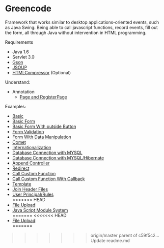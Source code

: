 Greencode
=========

Framework that works similar to desktop applications-oriented events, such as Java Swing. Being able to call javascript functions, record events, fill out the form, all through Java without intervention in HTML programming.

Requirements
- Java 1.6
- Servlet 3.0
- [Gson](https://code.google.com/p/google-gson/)  
- [JSOUP](http://http://jsoup.org/)  
- [HTMLCompressor](https://code.google.com/p/htmlcompressor/) (Optional)  

Understand:  
- Annotation
	- [Page and RegisterPage](/understand/pageRegisterPage.md)  

Examples:  
- [Basic](/samples/basic.md)  
- [Basic Form ](/samples/formBasic.md)  
- [Basic Form With outside Button](/samples/formBasicWithOutsideButton.md)  
- [Form Validation](/samples/formValidation.md)  
- [Form With Data Manipulation](/samples/formWithManipulation.md)  
- [Comet](/samples/comet.md)  
- [Internationalization](/samples/internationalization.md)  
- [Database Connection with MYSQL](/samples/databaseConnection.md)  
- [Database Connection with MYSQL/Hibernate](/samples/customDatabaseConnectionHibernate.md)  
- [Append Controller](/samples/appendController.md)  
- [Redirect](/samples/redirect.md)  
- [Call Custom Function](/samples/callCustomFunction.md)  
- [Call Custom Function With Callback](/samples/callCustomFunctionWithCallbackFunction.md)  
- [Template](/samples/template.md)  
- [Join Header Files](/samples/joinHeaderFiles.md)  
- [User Principal/Rules](/samples/userPrincipalRules.md)  
<<<<<<< HEAD
- [File Upload](/samples/fileUpload.md)  
- [Java Script Module System](/samples/javaScriptModuleSystem.md)  
=======
<<<<<<< HEAD
- [File Upload](/samples/fileUpload.md)  
=======
>>>>>>> origin/master
>>>>>>> parent of c59f5c2... Update readme.md
